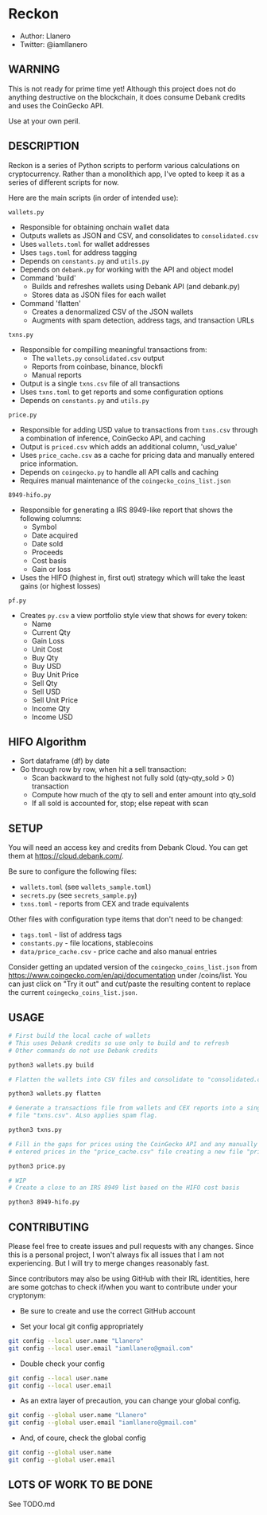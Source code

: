 # Reckon

- Author: Llanero
- Twitter: @iamllanero

## WARNING

This is not ready for prime time yet! Although this project does not do
anything destructive on the blockchain, it does consume Debank credits and
uses the CoinGecko API.

Use at your own peril.

## DESCRIPTION

Reckon is a series of Python scripts to perform various calculations on
cryptocurrency. Rather than a monolithich app, I've opted to keep it as
a series of different scripts for now.

Here are the main scripts (in order of intended use):

`wallets.py`

- Responsible for obtaining onchain wallet data
- Outputs wallets as JSON and CSV, and consolidates to `consolidated.csv`
- Uses `wallets.toml` for wallet addresses
- Uses `tags.toml` for address tagging
- Depends on `constants.py` and `utils.py`
- Depends on `debank.py` for working with the API and object model
- Command 'build'
  - Builds and refreshes wallets using Debank API (and debank.py)
  - Stores data as JSON files for each wallet
- Command 'flatten'
  - Creates a denormalized CSV of the JSON wallets
  - Augments with spam detection, address tags, and transaction URLs

`txns.py`

- Responsible for compilling meaningful transactions from:
  - The `wallets.py` `consolidated.csv` output
  - Reports from coinbase, binance, blockfi
  - Manual reports
- Output is a single `txns.csv` file of all transactions
- Uses `txns.toml` to get reports and some configuration options
- Depends on `constants.py` and `utils.py`

`price.py`

- Responsible for adding USD value to transactions from `txns.csv` through a
  combination of inference, CoinGecko API, and caching
- Output is `priced.csv` which adds an additional column, 'usd_value'
- Uses `price_cache.csv` as a cache for pricing data and manually entered
  price information.
- Depends on `coingecko.py` to handle all API calls and caching
- Requires manual maintenance of the `coingecko_coins_list.json`

`8949-hifo.py`

- Responsible for generating a IRS 8949-like report that shows the following
  columns:
  - Symbol
  - Date acquired
  - Date sold
  - Proceeds
  - Cost basis
  - Gain or loss
- Uses the HIFO (highest in, first out) strategy which will take the least
  gains (or highest losses)

`pf.py`

- Creates `py.csv` a view portfolio style view that shows for every token:
  - Name
  - Current Qty
  - Gain Loss
  - Unit Cost
  - Buy Qty
  - Buy USD
  - Buy Unit Price
  - Sell Qty
  - Sell USD
  - Sell Unit Price
  - Income Qty
  - Income USD
  
## HIFO Algorithm

- Sort dataframe (df) by date
- Go through row by row, when hit a sell transaction:
  - Scan backward to the highest not fully sold (qty-qty_sold > 0) transaction
  - Compute how much of the qty to sell and enter amount into qty_sold
  - If all sold is accounted for, stop; else repeat with scan

## SETUP

You will need an access key and credits from Debank Cloud. You can get them
at <https://cloud.debank.com/>.

Be sure to configure the following files:

- `wallets.toml` (see `wallets_sample.toml`)
- `secrets.py` (see `secrets_sample.py`)
- `txns.toml` - reports from CEX and trade equivalents

Other files with configuration type items that don't need to be changed:

- `tags.toml` - list of address tags
- `constants.py` - file locations, stablecoins
- `data/price_cache.csv` - price cache and also manual entries

Consider getting an updated version of the `coingecko_coins_list.json` from
<https://www.coingecko.com/en/api/documentation> under /coins/list. You can just
click on "Try it out" and cut/paste the resulting content to replace the current
`coingecko_coins_list.json`.

## USAGE

```sh
# First build the local cache of wallets
# This uses Debank credits so use only to build and to refresh
# Other commands do not use Debank credits

python3 wallets.py build

# Flatten the wallets into CSV files and consolidate to "consolidated.csv"

python3 wallets.py flatten

# Generate a transactions file from wallets and CEX reports into a single
# file "txns.csv". ALso applies spam flag.

python3 txns.py

# Fill in the gaps for prices using the CoinGecko API and any manually 
# entered prices in the "price_cache.csv" file creating a new file "priced.csv"

python3 price.py

# WIP
# Create a close to an IRS 8949 list based on the HIFO cost basis

python3 8949-hifo.py
```

## CONTRIBUTING

Please feel free to create issues and pull requests with any changes. Since
this is a personal project, I won't always fix all issues that I am not
experiencing. But I will try to merge changes reasonably fast.

Since contributors may also be using GitHub with their IRL identities,
here are some gotchas to check if/when you want to contribute under your
cryptonym:

- Be sure to create and use the correct GitHub account

- Set your local git config appropriately

```sh
git config --local user.name "Llanero"
git config --local user.email "iamllanero@gmail.com"
```

- Double check your config

```sh
git config --local user.name
git config --local user.email
```

- As an extra layer of precaution, you can change your global config.

```sh
git config --global user.name "Llanero"
git config --global user.email "iamllanero@gmail.com"
```

- And, of coure, check the global config

```sh
git config --global user.name
git config --global user.email
```

## LOTS OF WORK TO BE DONE

See TODO.md
